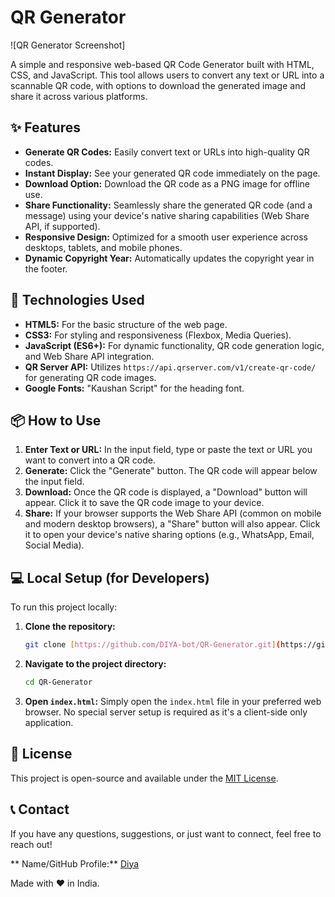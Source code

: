 # QR Generator

![QR Generator Screenshot]


A simple and responsive web-based QR Code Generator built with HTML, CSS, and JavaScript. This tool allows users to convert any text or URL into a scannable QR code, with options to download the generated image and share it across various platforms.

## ✨ Features

* **Generate QR Codes:** Easily convert text or URLs into high-quality QR codes.
* **Instant Display:** See your generated QR code immediately on the page.
* **Download Option:** Download the QR code as a PNG image for offline use.
* **Share Functionality:** Seamlessly share the generated QR code (and a message) using your device's native sharing capabilities (Web Share API, if supported).
* **Responsive Design:** Optimized for a smooth user experience across desktops, tablets, and mobile phones.
* **Dynamic Copyright Year:** Automatically updates the copyright year in the footer.

## 🚀 Technologies Used

* **HTML5:** For the basic structure of the web page.
* **CSS3:** For styling and responsiveness (Flexbox, Media Queries).
* **JavaScript (ES6+):** For dynamic functionality, QR code generation logic, and Web Share API integration.
* **QR Server API:** Utilizes `https://api.qrserver.com/v1/create-qr-code/` for generating QR code images.
* **Google Fonts:** "Kaushan Script" for the heading font.

## 📦 How to Use

1.  **Enter Text or URL:** In the input field, type or paste the text or URL you want to convert into a QR code.
2.  **Generate:** Click the "Generate" button. The QR code will appear below the input field.
3.  **Download:** Once the QR code is displayed, a "Download" button will appear. Click it to save the QR code image to your device.
4.  **Share:** If your browser supports the Web Share API (common on mobile and modern desktop browsers), a "Share" button will also appear. Click it to open your device's native sharing options (e.g., WhatsApp, Email, Social Media).

## 💻 Local Setup (for Developers)

To run this project locally:

1.  **Clone the repository:**
    ```bash
    git clone [https://github.com/DIYA-bot/QR-Generator.git](https://github.com/your-username/qr-generator.git)
    ```
2.  **Navigate to the project directory:**
    ```bash
    cd QR-Generator
    ```

3.  **Open `index.html`:**
    Simply open the `index.html` file in your preferred web browser. No special server setup is required as it's a client-side only application.

## 📄 License

This project is open-source and available under the [MIT License](LICENSE).


## 📞 Contact

If you have any questions, suggestions, or just want to connect, feel free to reach out!

 ** Name/GitHub Profile:** [Diya](https://github.com/DIYA-bot)
   
Made with ❤️ in India.
